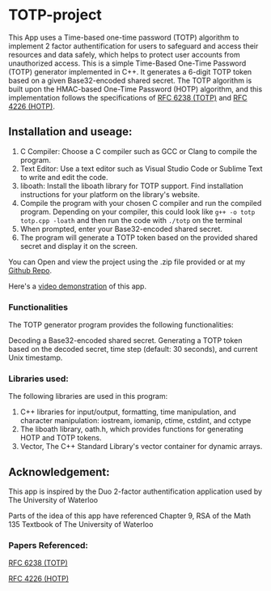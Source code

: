 # TOTP-project
This App uses a Time-based one-time password (TOTP) algorithm to implement 2 factor authentification for users to safeguard and access their resources 
and data safely, which helps to protect user accounts from unauthorized access. 
This is a simple Time-Based One-Time Password (TOTP) generator implemented in C++. 
It generates a 6-digit TOTP token based on a given Base32-encoded shared secret. 
The TOTP algorithm is built upon the HMAC-based One-Time Password (HOTP) algorithm, 
and this implementation follows the specifications of [RFC 6238 (TOTP)](https://www.rfc-editor.org/rfc/rfc6238) and [RFC 4226 (HOTP)](https://www.ietf.org/rfc/rfc4226.txt).

## Installation and useage:
1. C Compiler: Choose a C compiler such as GCC or Clang to compile the program.
2. Text Editor: Use a text editor such as Visual Studio Code or Sublime Text to write and edit the code.
3. liboath: Install the liboath library for TOTP support. Find installation instructions for your platform on the library's website.
4. Compile the program with your chosen C compiler and run the compiled program.
Depending on your compiler, this could look like `g++ -o totp totp.cpp -loath` and then run the code with `./totp` on the terminal
5. When prompted, enter your Base32-encoded shared secret.
6. The program will generate a TOTP token based on the provided shared secret and display it on the screen.

You can Open and view the project using the .zip file provided or at my [Github Repo](https://github.com/DialecticalJuche1912/TOTP-project).

Here's a [video demonstration](https://vimeo.com/846209083211) of this app.

### Functionalities
The TOTP generator program provides the following functionalities:

Decoding a Base32-encoded shared secret.
Generating a TOTP token based on the decoded secret, time step (default: 30 seconds), and current Unix timestamp.

### Libraries used: 
The following libraries are used in this program:

1. C++ libraries for input/output, formatting, time manipulation, and character manipulation: iostream, iomanip, ctime, cstdint, and cctype 
2. The liboath library, oath.h, which provides functions for generating HOTP and TOTP tokens.
3. Vector, The C++ Standard Library's vector container for dynamic arrays.


## Acknowledgement:

This app is inspired by the Duo 2-factor authentification application used by The University of Waterloo 

Parts of the idea of this app have referenced Chapter 9, RSA of the Math 135 Textbook of The University of Waterloo 
### Papers Referenced:
[RFC 6238 (TOTP)](https://www.rfc-editor.org/rfc/rfc6238)

[RFC 4226 (HOTP)](https://www.ietf.org/rfc/rfc4226.txt)

